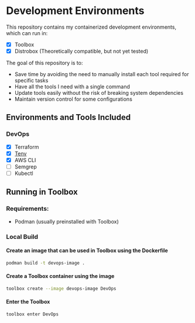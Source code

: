 # Development Environments

This repository contains my containerized development environments, which can run in:

- [x] Toolbox  
- [x] Distrobox (Theoretically compatible, but not yet tested)  

The goal of this repository is to:

- Save time by avoiding the need to manually install each tool required for specific tasks
- Have all the tools I need with a single command
- Update tools easily without the risk of breaking system dependencies
- Maintain version control for some configurations

## Environments and Tools Included  

### DevOps  
  - [x] Terraform
  - [x] [Tenv](https://github.com/tofuutils/tenv) 
  - [x] AWS CLI
  - [ ] Semgrep
  - [ ] Kubectl

## Running in Toolbox

### Requirements:

- Podman (usually preinstalled with Toolbox)

### Local Build

#### Create an image that can be used in Toolbox using the Dockerfile

```bash
podman build -t devops-image .
```

#### Create a Toolbox container using the image

```bash
toolbox create --image devops-image DevOps
```

#### Enter the Toolbox

```bash
toolbox enter DevOps
```
